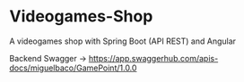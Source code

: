 # Videogames-Shop
A videogames shop with Spring Boot (API REST) and Angular

Backend Swagger -> https://app.swaggerhub.com/apis-docs/miguelbaco/GamePoint/1.0.0
